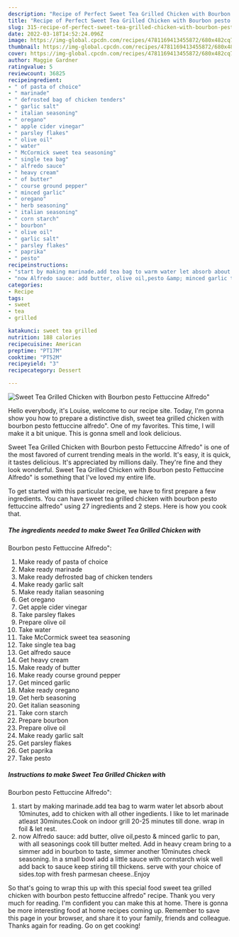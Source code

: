 ```yaml
---
description: "Recipe of Perfect Sweet Tea Grilled Chicken with Bourbon pesto Fettuccine Alfredo&amp;#34;"
title: "Recipe of Perfect Sweet Tea Grilled Chicken with Bourbon pesto Fettuccine Alfredo&amp;#34;"
slug: 315-recipe-of-perfect-sweet-tea-grilled-chicken-with-bourbon-pesto-fettuccine-alfredo-and-34
date: 2022-03-18T14:52:24.096Z
image: https://img-global.cpcdn.com/recipes/4781169413455872/680x482cq70/sweet-tea-grilled-chicken-with-bourbon-pesto-fettuccine-alfredo-recipe-main-photo.jpg
thumbnail: https://img-global.cpcdn.com/recipes/4781169413455872/680x482cq70/sweet-tea-grilled-chicken-with-bourbon-pesto-fettuccine-alfredo-recipe-main-photo.jpg
cover: https://img-global.cpcdn.com/recipes/4781169413455872/680x482cq70/sweet-tea-grilled-chicken-with-bourbon-pesto-fettuccine-alfredo-recipe-main-photo.jpg
author: Maggie Gardner
ratingvalue: 5
reviewcount: 36825
recipeingredient:
- " of pasta of choice"
- " marinade"
- " defrosted bag of chicken tenders"
- " garlic salt"
- " italian seasoning"
- " oregano"
- " apple cider vinegar"
- " parsley flakes"
- " olive oil"
- " water"
- " McCormick sweet tea seasoning"
- " single tea bag"
- " alfredo sauce"
- " heavy cream"
- " of butter"
- " course ground pepper"
- " minced garlic"
- " oregano"
- " herb seasoning"
- " italian seasoning"
- " corn starch"
- " bourbon"
- " olive oil"
- " garlic salt"
- " parsley flakes"
- " paprika"
- " pesto"
recipeinstructions:
- "start by making marinade.add tea bag to warm water let absorb about 10minutes, add to chicken with all other ingedients. I like to let marinade atleast 30minutes.Cook on indoor grill 20-25 minutes till done. wrap in foil &amp; let rest."
- "now Alfredo sauce: add butter, olive oil,pesto &amp; minced garlic to pan, with all seasonings cook till butter melted. Add  in heavy cream bring to a simmer add in bourbon to taste, simmer another 10minutes check seasoning.  In a small bowl add a little sauce with cornstarch wisk well add back to sauce keep stiring till thickens. serve with your choice of sides.top with fresh parmesan cheese..Enjoy"
categories:
- Recipe
tags:
- sweet
- tea
- grilled

katakunci: sweet tea grilled 
nutrition: 188 calories
recipecuisine: American
preptime: "PT17M"
cooktime: "PT52M"
recipeyield: "3"
recipecategory: Dessert

---
```



![Sweet Tea Grilled Chicken with
Bourbon pesto Fettuccine Alfredo&#34;](https://img-global.cpcdn.com/recipes/4781169413455872/680x482cq70/sweet-tea-grilled-chicken-with-bourbon-pesto-fettuccine-alfredo-recipe-main-photo.jpg)

Hello everybody, it's Louise, welcome to our recipe site. Today, I'm gonna show you how to prepare a distinctive dish, sweet tea grilled chicken with
bourbon pesto fettuccine alfredo&#34;. One of my favorites. This time, I will make it a bit unique. This is gonna smell and look delicious.



Sweet Tea Grilled Chicken with
Bourbon pesto Fettuccine Alfredo&#34; is one of the most favored of current trending meals in the world. It's easy, it is quick, it tastes delicious. It's appreciated by millions daily. They're fine and they look wonderful. Sweet Tea Grilled Chicken with
Bourbon pesto Fettuccine Alfredo&#34; is something that I've loved my entire life.


To get started with this particular recipe, we have to first prepare a few ingredients. You can have sweet tea grilled chicken with
bourbon pesto fettuccine alfredo&#34; using 27 ingredients and 2 steps. Here is how you cook that.

<!--inarticleads1-->

##### The ingredients needed to make Sweet Tea Grilled Chicken with
Bourbon pesto Fettuccine Alfredo&#34;:

1. Make ready  of pasta of choice
1. Make ready  marinade
1. Make ready  defrosted bag of chicken tenders
1. Make ready  garlic salt
1. Make ready  italian seasoning
1. Get  oregano
1. Get  apple cider vinegar
1. Take  parsley flakes
1. Prepare  olive oil
1. Take  water
1. Take  McCormick sweet tea seasoning
1. Take  single tea bag
1. Get  alfredo sauce
1. Get  heavy cream
1. Make ready  of butter
1. Make ready  course ground pepper
1. Get  minced garlic
1. Make ready  oregano
1. Get  herb seasoning
1. Get  italian seasoning
1. Take  corn starch
1. Prepare  bourbon
1. Prepare  olive oil
1. Make ready  garlic salt
1. Get  parsley flakes
1. Get  paprika
1. Take  pesto




<!--inarticleads2-->

##### Instructions to make Sweet Tea Grilled Chicken with
Bourbon pesto Fettuccine Alfredo&#34;:

1. start by making marinade.add tea bag to warm water let absorb about 10minutes, add to chicken with all other ingedients. I like to let marinade atleast 30minutes.Cook on indoor grill 20-25 minutes till done. wrap in foil &amp; let rest.
1. now Alfredo sauce: add butter, olive oil,pesto &amp; minced garlic to pan, with all seasonings cook till butter melted. Add  in heavy cream bring to a simmer add in bourbon to taste, simmer another 10minutes check seasoning.  In a small bowl add a little sauce with cornstarch wisk well add back to sauce keep stiring till thickens. serve with your choice of sides.top with fresh parmesan cheese..Enjoy




So that's going to wrap this up with this special food sweet tea grilled chicken with
bourbon pesto fettuccine alfredo&#34; recipe. Thank you very much for reading. I'm confident you can make this at home. There is gonna be more interesting food at home recipes coming up. Remember to save this page in your browser, and share it to your family, friends and colleague. Thanks again for reading. Go on get cooking!
